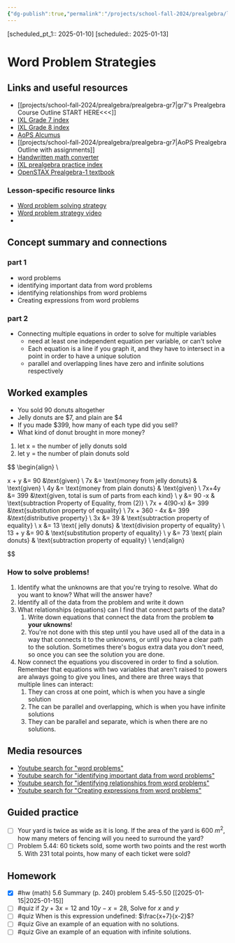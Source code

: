 ```yaml
---
{"dg-publish":true,"permalink":"/projects/school-fall-2024/prealgebra/lessons/word-problem-strategies/"}
---
```



[scheduled_pt_1:: 2025-01-10]
[scheduled:: 2025-01-13]

#  Word Problem Strategies

## Links and useful resources 

- [[projects/school-fall-2024/prealgebra/prealgebra-gr7\|gr7's Prealgebra Course Outline START HERE<<<]]
- [IXL Grade 7 index](https://www.ixl.com/math/grade-7)
- [IXL Grade 8 index](https://www.ixl.com/math/grade-8)
- [AoPS Alcumus](https://artofproblemsolving.com/alcumus)
- [[projects/school-fall-2024/prealgebra/prealgebra-gr7\|AoPS Prealgebra Outline with assignments]]
- [Handwritten math converter](https://webdemo.myscript.com/views/math/index.html#)
- [IXL prealgebra practice index](https://www.ixl.com/math/grade-7)
- [OpenSTAX Prealgebra-1 textbook](https://openstax.org/books/prealgebra-2e/pages/1-introduction)


### Lesson-specific resource links


- [Word problem solving strategy](https://openstax.org/books/prealgebra-2e/pages/9-1-use-a-problem-solving-strategy) 
- [Word problem strategy video](https://www.youtube.com/watch?v=6NAWREVdpo0) 
-  


## Concept summary and connections

### part 1
- word problems 
- identifying important data from word problems 
- identifying relationships from word problems 
- Creating expressions from word problems 

### part 2
- Connecting multiple equations in order to solve for multiple variables
    - need at least one independent equation per variable, or can't solve
    - Each equation is a line if you graph it, and they have to intersect in a point in order to have a unique solution
    - parallel and overlapping lines have zero and infinite solutions respectively


## Worked examples

- You sold 90 donuts altogether
- Jelly donuts are $7, and plain are $4
- If you made $399, how many of each type did you sell?
- What kind of donut brought in more money?

1. let x = the number of jelly donuts sold
2. let y = the number of plain donuts sold

$$
\begin{align} \\

x + y &= 90 &\text{given} \\ 
7x &= \text{money from jelly donuts} & \text{given} \\
4y &= \text{money from plain donuts} & \text{given} \\
7x+4y &= 399 &\text{given, total is sum of parts from each kind} \\
y &= 90 -x & \text{subtraction Property of Equality, from (2)} \\
7x + 4(90-x) &= 399 &\text{substitution property of equality} \\
7x + 360 - 4x &= 399 &\text{distributive property} \\
3x &= 39 & \text{subtraction property of equality} \\
x &= 13 \text{ jelly donuts} & \text{division property of equality} \\
13 + y &= 90 & \text{substitution property of equality} \\
y &= 73 \text{ plain donuts} & \text{subtraction property of equality} \\
\end{align} 

$$

### How to solve problems!

1. Identify what the unknowns are that you're trying to resolve. What do you want to know? What will the answer have?
2. Identify all of the data from the problem and write it down
3. What relationships (equations) can I find that connect parts of the data?
    1. Write down equations that connect the data from the problem **to your uknowns**! 
    2. You're not done with this step until you have used all of the data in a way that connects it to the unknowns, or until you have a clear path to the solution. Sometimes there's bogus extra data you don't need, so once you can see the solution you are done.
4. Now connect the equations you discovered in order to find a solution. Remember that equations with two variables that aren't raised to powers are always going to give you lines, and there are three ways that multiple lines can interact:
    1. They can cross at one point, which is when you have a single solution
    2. The can be parallel and overlapping, which is when you have infinite solutions
    3. They can be parallel and separate, which is when there are no solutions.

## Media resources

- [Youtube search for "word problems"](https://www.youtube.com/results?search_query=word%20problems)  
- [Youtube search for "identifying important data from word problems"](https://www.youtube.com/results?search_query=identifying%20important%20data%20from%20word%20problems)  
- [Youtube search for "identifying relationships from word problems"](https://www.youtube.com/results?search_query=identifying%20relationships%20from%20word%20problems)  
- [Youtube search for "Creating expressions from word problems"](https://www.youtube.com/results?search_query=Creating%20expressions%20from%20word%20problems)  

## Guided practice


- [ ] Your yard is twice as wide as it is long. If the area of the yard is 600 $m^2$, how many meters of fencing will you need to surround the yard?  
- [ ] Problem 5.44: 60 tickets sold, some worth two points and the rest worth 5. With 231 total points, how many of each ticket were sold?

## Homework


- [x] #hw (math) 5.6 Summary (p. 240) problem 5.45-5.50 [[2025-01-15\|2025-01-15]]
- [ ] #quiz if $2y+3x = 12$ and $10y-x=28$, Solve for $x \text{ and } y$
- [ ] #quiz When is this expression undefined: $\frac{x+7}{x-2}$?
- [ ] #quiz Give an example of an equation with no solutions.
- [ ] #quiz Give an example of an equation with infinite solutions.
